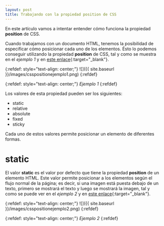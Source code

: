 ```yaml
---
layout: post
title: Trabajando con la propiedad position de CSS
---
```

En este artículo vamos a intentar entender cómo funciona la propiedad __position__ de CSS.

Cuando trabajamos con un documento HTML, tenemos la posibilidad de especificar cómo posicionar cada uno de los elementos. Ésto lo podemos conseguir utilizando la propiedad __position__ de CSS, tal y como se muestra en el _ejemplo 1_ y en [este enlace](https://codepen.io/kikofermun83/pen/BaRBXqo){:target="_blank"}.

{:refdef: style="text-align: center;"}
![]({{ site.baseurl }}/images/csspositionejemplo1.png)
{:refdef}

{:refdef: style="text-align: center;"}
_Ejemplo 1_
{:refdef}

Los valores de esta propiedad pueden ser los siguientes:

- static
- relative
- absolute
- fixed
- sticky

Cada uno de estos valores permite posicionar un elemento de diferentes formas.

# static
El valor __static__ es el valor por defecto que tiene la propiedad __position__ de un elemento HTML. Este valor permite posicionar a los elementos según el flujo normal de la página; es decir, si una imagen está puesta debajo de un texto, primero se mostrará el texto y luego se mostrará la imagen, tal y como se puede ver en el _ejemplo 2_ y en [este enlace](https://codepen.io/kikofermun83/pen/jOmOEqb){:target="_blank"}.

{:refdef: style="text-align: center;"}
![]({{ site.baseurl }}/images/csspositionejemplo2.png)
{:refdef}

{:refdef: style="text-align: center;"}
_Ejemplo 2_
{:refdef}
